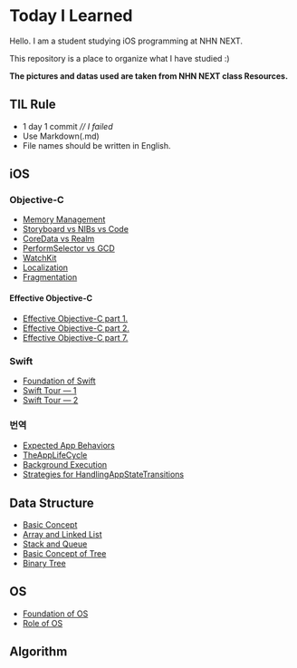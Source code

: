 # Today I Learned
Hello. I am a student studying iOS programming at NHN NEXT.

This repository is a place to organize what I have studied :)

**The pictures and datas used are taken from NHN NEXT class Resources.**

## TIL Rule
* 1 day 1 commit     *// I failed*
* Use Markdown(.md)
* File names should be written in English.

## iOS
### Objective-C

* [Memory Management](https://github.com/Yongjai/TIL/blob/master/iOS/Objective-C/MemoryManagement.md/)
* [Storyboard vs NIBs vs Code](https://github.com/Yongjai/TIL/blob/master/iOS/Objective-C/StoryboardvsNIBsvsCode.md/)
* [CoreData vs Realm](https://github.com/Yongjai/TIL/blob/master/iOS/Objective-C/CoreDatavsRealm.md/)
* [PerformSelector vs GCD](https://github.com/Yongjai/TIL/blob/master/iOS/Objective-C/PerformSelectorvsGCD.md/)
* [WatchKit](https://github.com/Yongjai/TIL/blob/master/iOS/Objective-C/WatchKit.md/)
* [Localization](https://github.com/Yongjai/TIL/blob/master/iOS/Objective-C/Localization.md/)
* [Fragmentation](https://github.com/Yongjai/TIL/blob/master/iOS/Objective-C/Fragmentation.md/)
#### Effective Objective-C

* [Effective Objective-C part 1.](https://github.com/Yongjai/TIL/blob/master/iOS/Objective-C/Effective_Chapter1.md/)
* [Effective Objective-C part 2.](https://github.com/Yongjai/TIL/blob/master/iOS/Objective-C/Effective_Chapter2.md/)
* [Effective Objective-C part 7.](https://github.com/Yongjai/TIL/blob/master/iOS/Objective-C/Effective_Chapter7.md/)


### Swift

* [Foundation of Swift](https://github.com/Yongjai/TIL/blob/master/iOS/Swift/FoundationOfSwift.md/) 
* [Swift Tour — 1](https://github.com/Yongjai/TIL/blob/master/iOS/Swift/SwiftTour—1.md/)
* [Swift Tour — 2](https://github.com/Yongjai/TIL/blob/master/iOS/Swift/SwiftTour—2.md/)

### 번역

* [Expected App Behaviors](https://github.com/Yongjai/TIL/blob/master/iOS/trans/ExpectedAppBehaviors.md)
* [TheAppLifeCycle](https://github.com/Yongjai/TIL/blob/master/iOS/trans/TheAppLifeCycle.md)
* [Background Execution](https://github.com/Yongjai/TIL/blob/master/iOS/trans/BackgroundExecution.md)
* [Strategies for HandlingAppStateTransitions](https://github.com/Yongjai/TIL/blob/master/iOS/trans/StrategiesForHandlingAppStateTransitions.md)


## Data Structure

* [Basic Concept](https://github.com/Yongjai/TIL/blob/master/DataStructure/BasicConcept.md/) 
* [Array and Linked List](https://github.com/Yongjai/TIL/blob/master/DataStructure/ArrayAndLinkedList.md/) 
* [Stack and Queue](https://github.com/Yongjai/TIL/blob/master/DataStructure/StackAndQueue.md/) 
* [Basic Concept of Tree](https://github.com/Yongjai/TIL/blob/master/DataStructure/BasicConceptOfTree.md/) 
* [Binary Tree](https://github.com/Yongjai/TIL/blob/master/DataStructure/BinaryTree.md/) 

## OS

* [Foundation of OS](https://github.com/Yongjai/TIL/blob/master/OS/FoundationOfOS.md/) 
* [Role of OS](https://github.com/Yongjai/TIL/blob/master/OS/RoleOfOS.md/) 


## Algorithm
